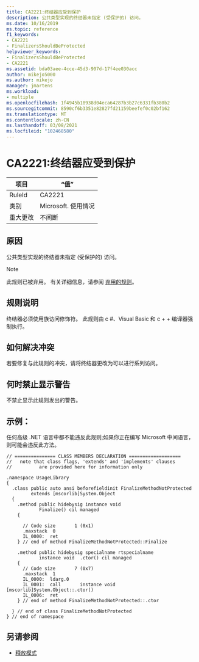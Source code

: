 ```yaml
---
title: CA2221:终结器应受到保护
description: 公共类型实现的终结器未指定 (受保护的) 访问。
ms.date: 10/16/2019
ms.topic: reference
f1_keywords:
- CA2221
- FinalizersShouldBeProtected
helpviewer_keywords:
- FinalizersShouldBeProtected
- CA2221
ms.assetid: bda03aee-4cce-45d3-907d-17f4ee030acc
author: mikejo5000
ms.author: mikejo
manager: jmartens
ms.workload:
- multiple
ms.openlocfilehash: 1f4945b18938d04eca64287b3b27c6331fb380b2
ms.sourcegitcommit: 8590cf6b3351e82827fd21159beefef0c02bf162
ms.translationtype: MT
ms.contentlocale: zh-CN
ms.lasthandoff: 03/08/2021
ms.locfileid: "102468580"
---
```

# <a name="ca2221-finalizers-should-be-protected"></a>CA2221:终结器应受到保护

|项目|“值”|
|-|-|
|RuleId|CA2221|
|类别|Microsoft. 使用情况|
|重大更改|不间断|

## <a name="cause"></a>原因
公共类型实现的终结器未指定 (受保护的) 访问。

> [!NOTE]
> 此规则已被弃用。 有关详细信息，请参阅 [弃用的规则](fxcop-unported-deprecated-rules.md)。

## <a name="rule-description"></a>规则说明
终结器必须使用族访问修饰符。 此规则由 c #、Visual Basic 和 c + + 编译器强制执行。

## <a name="how-to-fix-violations"></a>如何解决冲突
若要修复与此规则的冲突，请将终结器更改为可以进行系列访问。

## <a name="when-to-suppress-warnings"></a>何时禁止显示警告
不禁止显示此规则发出的警告。

## <a name="example"></a>示例：
任何高级 .NET 语言中都不能违反此规则;如果你正在编写 Microsoft 中间语言，则可能会违反此方法。

```
// =============== CLASS MEMBERS DECLARATION ===================
//   note that class flags, 'extends' and 'implements' clauses
//          are provided here for information only

.namespace UsageLibrary
{
  .class public auto ansi beforefieldinit FinalizeMethodNotProtected
         extends [mscorlib]System.Object
  {
    .method public hidebysig instance void
            Finalize() cil managed
    {

      // Code size       1 (0x1)
      .maxstack  0
      IL_0000:  ret
    } // end of method FinalizeMethodNotProtected::Finalize

    .method public hidebysig specialname rtspecialname
            instance void  .ctor() cil managed
    {
      // Code size       7 (0x7)
      .maxstack  1
      IL_0000:  ldarg.0
      IL_0001:  call       instance void [mscorlib]System.Object::.ctor()
      IL_0006:  ret
    } // end of method FinalizeMethodNotProtected::.ctor

  } // end of class FinalizeMethodNotProtected
} // end of namespace
```

## <a name="see-also"></a>另请参阅

- [释放模式](/dotnet/standard/design-guidelines/dispose-pattern)
